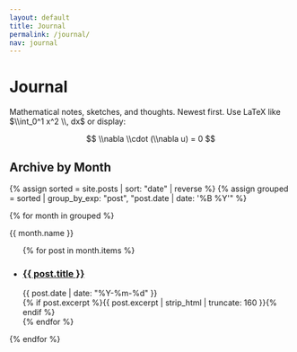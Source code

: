 ```yaml
---
layout: default
title: Journal
permalink: /journal/
nav: journal
---
```


# Journal

Mathematical notes, sketches, and thoughts. Newest first. Use LaTeX like $\\int_0^1 x^2 \\, dx$ or display:

$$
\\nabla \\cdot (\\nabla u) = 0
$$

## Archive by Month

{% assign sorted = site.posts | sort: "date" | reverse %}
{% assign grouped = sorted | group_by_exp: "post", "post.date | date: '%B %Y'" %}

{% for month in grouped %}
<div class="archive-month" id="{{ month.name | downcase | replace: ' ', '-' }}">
  {{ month.name }}
</div>
<ul class="post-list">
  {% for post in month.items %}
  <li>
    <h3><a href="{{ post.url | relative_url }}">{{ post.title }}</a></h3>
    <div class="post-meta">{{ post.date | date: "%Y-%m-%d" }}</div>
    {% if post.excerpt %}{{ post.excerpt | strip_html | truncate: 160 }}{% endif %}
  </li>
  {% endfor %}
</ul>
{% endfor %}
